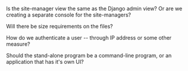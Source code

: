Is the site-manager view the same as the Django admin view? Or are we creating a separate console for the site-managers?

Will there be size requirements on the files?

How do we authenticate a user -- through IP address or some other measure?

Should the stand-alone program be a command-line program, or an application that has it's own UI?
